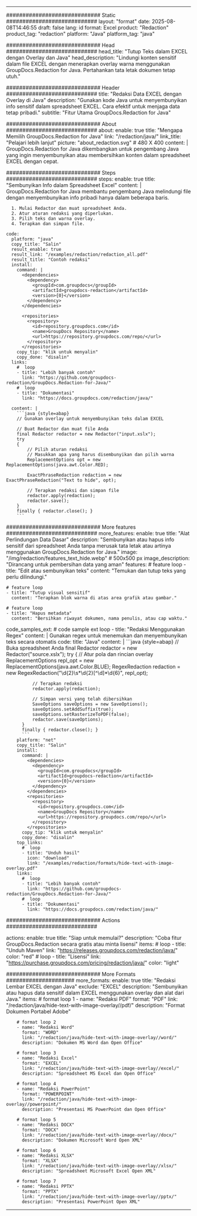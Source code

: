 
---
############################# Static ############################
layout: "format"
date:  2025-08-08T14:46:55
draft: false
lang: id
format: Excel
product: "Redaction"
product_tag: "redaction"
platform: "Java"
platform_tag: "java"

############################# Head ############################
head_title: "Tutup Teks dalam EXCEL dengan Overlay dan Java"
head_description: "Lindungi konten sensitif dalam file EXCEL dengan menerapkan overlay warna menggunakan GroupDocs.Redaction for Java. Pertahankan tata letak dokumen tetap utuh."

############################# Header ############################
title: "Redaksi Data EXCEL dengan Overlay di Java" 
description: "Gunakan kode Java untuk menyembunyikan info sensitif dalam spreadsheet EXCEL. Cara efektif untuk menjaga data tetap pribadi."
subtitle: "Fitur Utama GroupDocs.Redaction for Java" 

############################# About ############################
about:
    enable: true
    title: "Mengapa Memilih GroupDocs.Redaction for Java"
    link: "/redaction/java/"
    link_title: "Pelajari lebih lanjut"
    picture: "about_redaction.svg" # 480 X 400
    content: |
       GroupDocs.Redaction for Java dikembangkan untuk pengembang Java yang ingin menyembunyikan atau membersihkan konten dalam spreadsheet EXCEL dengan cepat.

############################# Steps ############################
steps:
    enable: true
    title: "Sembunyikan Info dalam Spreadsheet Excel"
    content: |
      GroupDocs.Redaction for Java membantu pengembang Java melindungi file dengan menyembunyikan info pribadi hanya dalam beberapa baris.
      
      1. Mulai Redactor dan muat spreadsheet Anda.
      2. Atur aturan redaksi yang diperlukan.
      3. Pilih teks dan warna overlay.
      4. Terapkan dan simpan file.
   
    code:
      platform: "java"
      copy_title: "Salin"
      result_enable: true
      result_link: "/examples/redaction/redaction_all.pdf"
      result_title: "Contoh redaksi"
      install:
        command: |
          <dependencies>
            <dependency>
              <groupId>com.groupdocs</groupId>
              <artifactId>groupdocs-redaction</artifactId>
              <version>{0}</version>
            </dependency>
          </dependencies>

          <repositories>
            <repository>
              <id>repository.groupdocs.com</id>
              <name>GroupDocs Repository</name>
              <url>https://repository.groupdocs.com/repo/</url>
            </repository>
          </repositories>
        copy_tip: "klik untuk menyalin"
        copy_done: "disalin"
      links:
        #  loop
        - title: "Lebih banyak contoh"
          link: "https://github.com/groupdocs-redaction/GroupDocs.Redaction-for-Java/"
        #  loop
        - title: "Dokumentasi"
          link: "https://docs.groupdocs.com/redaction/java/"
          
      content: |
        ```java {style=abap}
        // Gunakan overlay untuk menyembunyikan teks dalam EXCEL

        // Buat Redactor dan muat file Anda
        final Redactor redactor = new Redactor("input.xslx");
        try
        {
            // Pilih aturan redaksi
            // Masukkan apa yang harus disembunyikan dan pilih warna
            ReplacementOptions opt = new ReplacementOptions(java.awt.Color.RED);
            
            ExactPhraseRedaction redaction = new ExactPhraseRedaction("Text to hide", opt);

            // Terapkan redaksi dan simpan file
            redactor.apply(redaction);
            redactor.save();
        }
        finally { redactor.close(); }
        ```            


############################# More features ############################
more_features:
  enable: true
  title: "Alat Perlindungan Data Dasar"
  description: "Sembunyikan atau hapus info sensitif dari spreadsheet Anda tanpa merusak tata letak atau artinya menggunakan GroupDocs.Redaction for Java."
  image: "/img/redaction/features_text_hide.webp" # 500x500 px
  image_description: "Dirancang untuk pembersihan data yang aman"
  features:
    # feature loop
    - title: "Edit atau sembunyikan teks"
      content: "Temukan dan tutup teks yang perlu dilindungi."

    # feature loop
    - title: "Tutup visual sensitif"
      content: "Terapkan blok warna di atas area grafik atau gambar."

    # feature loop
    - title: "Hapus metadata"
      content: "Bersihkan riwayat dokumen, nama penulis, atau cap waktu."
      
  code_samples_ext:
    # code sample ext loop
    - title: "Redaksi Menggunakan Regex"
      content: |
        Gunakan regex untuk menemukan dan menyembunyikan teks secara otomatis
      code:
        title: "Java"
        content: |
          ```java {style=abap}
          //  Buka spreadsheet Anda
          final Redactor redactor = new Redactor("source.xslx");
          try
          {
              // Atur pola dan rincian overlay
              ReplacementOptions repl_opt = new ReplacementOptions(java.awt.Color.BLUE);
              RegexRedaction redaction = new RegexRedaction("\\d{2}\\s*\\d{2}[^\\d]*\\d{6}", repl_opt);
              
              // Terapkan redaksi
              redactor.apply(redaction);

              // Simpan versi yang telah dibersihkan
              SaveOptions saveOptions = new SaveOptions();
              saveOptions.setAddSuffix(true);
              saveOptions.setRasterizeToPDF(false);
              redactor.save(saveOptions);
          }
          finally { redactor.close(); }
          ```
        platform: "net"
        copy_title: "Salin"
        install:
          command: |
            <dependencies>
              <dependency>
                <groupId>com.groupdocs</groupId>
                <artifactId>groupdocs-redaction</artifactId>
                <version>{0}</version>
              </dependency>
            </dependencies>
            <repositories>
              <repository>
                <id>repository.groupdocs.com</id>
                <name>GroupDocs Repository</name>
                <url>https://repository.groupdocs.com/repo/</url>
              </repository>
            </repositories>
          copy_tip: "klik untuk menyalin"
          copy_done: "disalin"
        top_links:
          #  loop
          - title: "Unduh hasil"
            icon: "download"
            link: "/examples/redaction/formats/hide-text-with-image-overlay.pdf"
        links:
          #  loop
          - title: "Lebih banyak contoh"
            link: "https://github.com/groupdocs-redaction/GroupDocs.Redaction-for-Java/"
          #  loop
          - title: "Dokumentasi"
            link: "https://docs.groupdocs.com/redaction/java/"


############################# Actions ############################

actions:
  enable: true
  title: "Siap untuk memulai?"
  description: "Coba fitur GroupDocs.Redaction secara gratis atau minta lisensi"
  items:
    #  loop
    - title: "Unduh Maven"
      link: "https://releases.groupdocs.com/redaction/java/"
      color: "red"
        #  loop
    - title: "Lisensi"
      link: "https://purchase.groupdocs.com/pricing/redaction/java/"
      color: "light"


############################# More Formats #####################
more_formats:
    enable: true
    title: "Redaksi Lembar EXCEL dengan Java"
    exclude: "EXCEL"
    description: "Sembunyikan atau hapus data sensitif dalam EXCEL menggunakan overlay dan alat dari Java."
    items: 
        # format loop 1
        - name: "Redaksi PDF"
          format: "PDF"
          link: "/redaction/java/hide-text-with-image-overlay//pdf/"
          description: "Format Dokumen Portabel Adobe"

        # format loop 2
        - name: "Redaksi Word"
          format: "WORD"
          link: "/redaction/java/hide-text-with-image-overlay//word/"
          description: "Dokumen MS Word dan Open Office"
          
        # format loop 3
        - name: "Redaksi Excel"
          format: "EXCEL"
          link: "/redaction/java/hide-text-with-image-overlay//excel/"
          description: "Spreadsheet MS Excel dan Open Office"

        # format loop 4
        - name: "Redaksi PowerPoint"
          format: "POWERPOINT"
          link: "/redaction/java/hide-text-with-image-overlay//powerpoint/"
          description: "Presentasi MS PowerPoint dan Open Office"

        # format loop 5
        - name: "Redaksi DOCX"
          format: "DOCX"
          link: "/redaction/java/hide-text-with-image-overlay//docx/"
          description: "Dokumen Microsoft Word Open XML"
          
        # format loop 6
        - name: "Redaksi XLSX"
          format: "XLSX"
          link: "/redaction/java/hide-text-with-image-overlay//xlsx/"
          description: "Spreadsheet Microsoft Excel Open XML"
          
        # format loop 7
        - name: "Redaksi PPTX"
          format: "PPTX"
          link: "/redaction/java/hide-text-with-image-overlay//pptx/"
          description: "Presentasi PowerPoint Open XML"


---